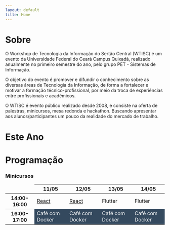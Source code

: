 ```yaml
---
layout: default
title: Home
---
```

# Sobre

O Workshop de Tecnologia da Informação do Sertão Central (WTISC) é um evento da Universidade Federal do Ceará Campus Quixadá, realizado anualmente no primeiro semestre do ano, pelo grupo PET - Sistemas de Informação.

O objetivo do evento é promover e difundir o conhecimento sobre as diversas áreas de Tecnologia da Informação, de forma a fortalecer e motivar a formação técnico-profissional, por meio da troca de experiências entre profissionais e acadêmicos.

O WTISC é evento público realizado desde 2008, e consiste na oferta de palestras, minicursos, mesa redonda e hackathon. Buscando apresentar aos alunos/participantes um pouco da realidade do mercado de trabalho.

# Este Ano


# Programação

### Minicursos

<table class="table table-bordered">
  <thead>
    <tr>
      <th scope="col" style="border: none;"></th>
      <th scope="col">11/05</th>
      <th scope="col">12/05</th>
      <th scope="col">13/05</th>
      <th scope="col">14/05</th>
    </tr>
  </thead>
  <tbody>
    <tr>
      <th scope="row">14:00-16:00</th>
      <td class="table-react"><a href="react" style="{text-decoration: none;}">React</a></td>
      <td class="table-react"><a href="react" style="{text-decoration: none;}">React</a></td>
      <td>Flutter</td>
      <td>Flutter</td>
    </tr>
    <tr>
      <th scope="row">16:00-17:00</th>
      <td style="background-color: #34495e"><a href="cafe-com-docker" style="text-decoration: none; color: white;">Café com Docker</a></td>
      <td style="background-color: #34495e"><a href="cafe-com-docker" style="text-decoration: none; color: white;">Café com Docker</a></td>
      <td style="background-color: #34495e"><a href="cafe-com-docker" style="text-decoration: none; color: white;">Café com Docker</a></td>
      <td style="background-color: #34495e"><a href="cafe-com-docker" style="text-decoration: none; color: white;">Café com Docker</a></td>
    </tr>
  
  </tbody>
</table>

<!-- Modal -->

